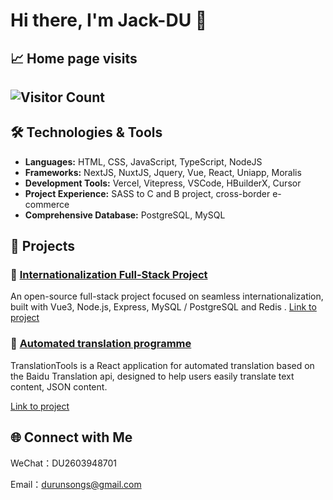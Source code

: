 # Hi there, I'm Jack-DU 👋

## 📈 Home page visits
![Visitor Count](https://profile-counter.glitch.me/durunsong/count.svg)
---

## 🛠 Technologies & Tools

- **Languages:** HTML, CSS, JavaScript, TypeScript, NodeJS
- **Frameworks:** NextJS, NuxtJS, Jquery, Vue, React, Uniapp, Moralis
- **Development Tools:** Vercel, Vitepress, VSCode, HBuilderX, Cursor
- **Project Experience:** SASS to C and B project, cross-border e-commerce
- **Comprehensive Database:** PostgreSQL, MySQL

## 🚀 Projects

### 🔹 [Internationalization Full-Stack Project](https://github.com/durunsong/kilyicms)
An open-source full-stack project focused on seamless internationalization, built with Vue3, Node.js, Express, MySQL / PostgreSQL and Redis . [Link to project](https://github.com/durunsong/kilyicms)

### 🔹 [Automated translation programme](https://github.com/durunsong/TranslationTools)

TranslationTools is a React application for automated translation based on the Baidu Translation api, designed to help users easily translate text content, JSON content.

[Link to project](https://github.com/durunsong/TranslationTools)

## 🌐 Connect with Me
WeChat：DU2603948701

Email：durunsongs@gmail.com

